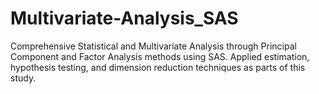 # Multivariate-Analysis_SAS
Comprehensive Statistical and Multivariate Analysis through Principal Component and Factor Analysis methods using SAS. Applied estimation, hypothesis testing, and dimension reduction techniques as parts of this study.
